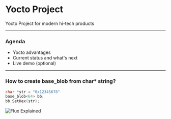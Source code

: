 # Yocto Project

Yocto Project for modern hi-tech products

---

### Agenda

- Yocto advantages
- Current status and what's next
- Live demo (optional)

---

### How to create base_blob from char* string?

```c++
char *str = "0x12345678"
base_blob<64> bb;
bb.SetHex(str);
```

![Flux Explained](https://facebook.github.io/flux/img/flux-simple-f8-diagram-explained-1300w.png)

